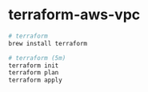 # terraform-aws-vpc

```bash
# terraform
brew install terraform

# terraform (5m)
terraform init
terraform plan
terraform apply
```
